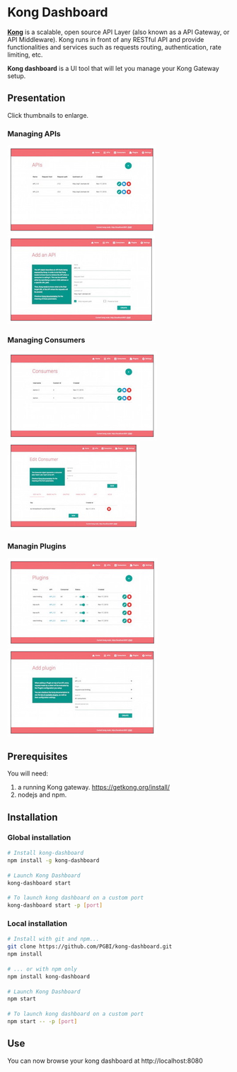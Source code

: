 # Kong Dashboard

[**Kong**](https://getkong.org/) is a scalable, open source API Layer (also known as a API Gateway, or API Middleware). Kong runs in front of any RESTful API and provide functionalities
and services such as requests routing, authentication, rate limiting, etc.

**Kong dashboard** is a UI tool that will let you manage your Kong Gateway setup.

## Presentation

Click thumbnails to enlarge.

### Managing APIs

[![Listing APIs](screenshots/apis_list_thumbnail.jpg)](screenshots/apis_list.jpg?raw=true)
[![Adding API](screenshots/api_add_thumbnail.jpg)](screenshots/api_add.jpg?raw=true)

### Managing Consumers

[![Listing Consumers](screenshots/consumers_list_thumbnail.jpg)](screenshots/consumers_list.jpg?raw=true)
[![Editing Consumer](screenshots/consumer_edit_thumbnail.jpg)](screenshots/consumer_edit.jpg?raw=true)

### Managin Plugins

[![Listing Plugins](screenshots/plugins_list_thumbnail.jpg)](screenshots/plugins_list.jpg?raw=true)
[![Adding Plugin](screenshots/plugin_add_thumbnail.jpg)](screenshots/plugin_add.jpg?raw=true)

## Prerequisites

You will need:

1. a running Kong gateway. https://getkong.org/install/
2. nodejs and npm.

## Installation

### Global installation

```bash
# Install kong-dashboard
npm install -g kong-dashboard

# Launch Kong Dashboard
kong-dashboard start

# To launch kong dashboard on a custom port
kong-dashboard start -p [port]
```

### Local installation

```bash
# Install with git and npm...
git clone https://github.com/PGBI/kong-dashboard.git
npm install

# ... or with npm only
npm install kong-dashboard

# Launch Kong Dashboard
npm start

# To launch kong dashboard on a custom port
npm start -- -p [port]
```
    
## Use

You can now browse your kong dashboard at http://localhost:8080
